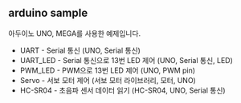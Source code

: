 ## arduino sample

아두이노 UNO, MEGA를 사용한 예제입니다.

* UART - Serial 통신 (UNO, Serial 통신)
* UART_LED - Serial 통신으로 13번 LED 제어 (UNO, Serial 통신, LED)
* PWM_LED - PWM으로 13번 LED 제어 (UNO, PWM pin)
* Servo - 서보 모터 제어 (서보 모터 라이브러리, 모터, UNO)
* HC-SR04 - 초음파 센서 데이터 읽기 (HC-SR04, UNO, Serial 통신)
